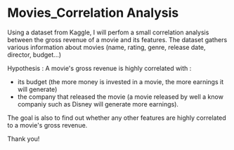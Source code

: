 # Movies_Correlation Analysis

Using a dataset from Kaggle, I will perfom a small correlation analysis between the gross revenue of a movie and its features.
The dataset gathers various information about movies (name,	rating, genre, release date, director, budget...)

Hypothesis :
A movie's gross revenue is highly correlated with : 
  - its budget (the more money is invested in a movie, the more earnings it will generate)
  - the company that released the movie (a movie released by well a know companiy such as Disney will generate more earnings).

The goal is also to find out whether any other features are highly correlated to a movie's gross revenue.

Thank you!

